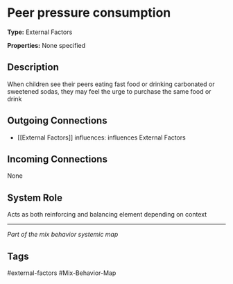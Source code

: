 # Peer pressure consumption

**Type:** External Factors

**Properties:** None specified

## Description
When children see their peers eating fast food or drinking carbonated or sweetened sodas, they may feel the urge to purchase the same food or drink

## Outgoing Connections
- [[External Factors]] influences: influences External Factors

## Incoming Connections
None

## System Role
Acts as both reinforcing and balancing element depending on context

---
*Part of the mix behavior systemic map*

## Tags
#external-factors #Mix-Behavior-Map
